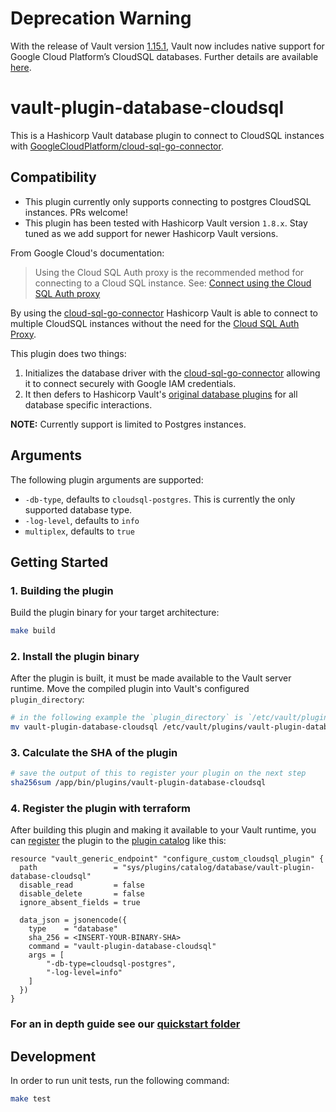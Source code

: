 # Deprecation Warning

With the release of Vault version [1.15.1][6], Vault now includes native support for Google Cloud Platform’s CloudSQL databases. Further details are available [here][7].

# vault-plugin-database-cloudsql

This is a Hashicorp Vault database plugin to connect to CloudSQL instances with [GoogleCloudPlatform/cloud-sql-go-connector][0].

## Compatibility

- This plugin currently only supports connecting to postgres CloudSQL instances.
PRs welcome!
- This plugin has been tested with Hashicorp Vault version `1.8.x`.
Stay tuned as we add support for newer Hashicorp Vault versions.

From Google Cloud's documentation:
<!-- markdownlint-disable MD013 -->
> Using the Cloud SQL Auth proxy is the recommended method for connecting to a Cloud SQL instance. See: [Connect using the Cloud SQL Auth proxy][0]
<!-- markdownlint-enable MD013 -->

By using the [cloud-sql-go-connector][0] Hashicorp Vault is able to connect to
multiple CloudSQL instances without the need for the [Cloud SQL Auth Proxy][2].

This plugin does two things:

1. Initializes the database driver with the [cloud-sql-go-connector][0]
allowing it to connect securely with Google IAM credentials.
2. It then defers to Hashicorp Vault's [original database plugins][3]
for all database specific interactions.

**NOTE:** Currently support is limited to Postgres instances.

## Arguments

The following plugin arguments are supported:

- `-db-type`, defaults to `cloudsql-postgres`.
This is currently the only supported database type.
- `-log-level`, defaults to `info`
- `multiplex`, defaults to `true`

## Getting Started

### 1. Building the plugin

Build the plugin binary for your target architecture:

```sh
make build
```

### 2. Install the plugin binary

After the plugin is built, it must be made available to the Vault server runtime.
Move the compiled plugin into Vault's configured `plugin_directory`:

```sh
# in the following example the `plugin_directory` is `/etc/vault/plugins`
mv vault-plugin-database-cloudsql /etc/vault/plugins/vault-plugin-database-cloudsql
```

### 3. Calculate the SHA of the plugin

```sh
# save the output of this to register your plugin on the next step
sha256sum /app/bin/plugins/vault-plugin-database-cloudsql
```

### 4. Register the plugin with terraform

After building this plugin and making it available to your Vault
runtime, you can [register][4] the plugin to the [plugin catalog][5] like this:

```hcl
resource "vault_generic_endpoint" "configure_custom_cloudsql_plugin" {
  path                 = "sys/plugins/catalog/database/vault-plugin-database-cloudsql"
  disable_read         = false
  disable_delete       = false
  ignore_absent_fields = true

  data_json = jsonencode({
    type    = "database"
    sha_256 = <INSERT-YOUR-BINARY-SHA>
    command = "vault-plugin-database-cloudsql"
    args = [
        "-db-type=cloudsql-postgres",
        "-log-level=info"
    ]
  })
}
```

### For an in depth guide see our [quickstart folder][1]

## Development

In order to run unit tests, run the following command:

```sh
make test
```

[0]: github.com/GoogleCloudPlatform/cloud-sql-go-connector
[1]: ./quickstart
[2]: https://cloud.google.com/sql/docs/postgres/sql-proxy
[3]: https://github.com/hashicorp/vault/tree/main/plugins/database
[4]: https://www.vaultproject.io/docs/plugins/plugin-architecture#plugin-registration
[5]: https://www.vaultproject.io/api-docs/system/plugins-catalog
[6]: https://github.com/hashicorp/vault/releases/tag/v1.15.0
[7]: https://github.com/hashicorp/vault/pull/22445
